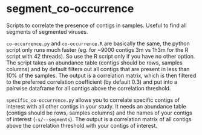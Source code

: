 # segment_co-occurrence
Scripts to correlate the presence of contigs in samples. Useful to find all segments of segmented viruses.

`co-occurrence.py` and `co-occurrence.R` are basically the same, the python script only runs much faster (eg. for ~9000 contigs 3m vs 1h3m for the R script with 42 threads). So use the R script only if you have no other option.
The script takes an abundance table (contigs should be rows, samples columns) and by default filters out all contigs that are present in less than 10% of the samples. The output is a correlation matrix,  which is then filtered to the preferred correlation coefficient (by default 0.3) and put into a pairwise dataframe for all contigs above the correlation threshold.

`specific_co-occurrence.py` allows you to correlate specific contigs of interest with all other contigs in your study. It needs an abundance table (contigs should be rows, samples columns) and the names of your contigs of interest (`-s/--segments`). The output is a correlation matrix of all contigs above the correlation threshold with your contigs of interest.

